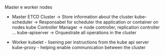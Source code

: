 Master e worker nodes 

- Master
  ETCD Cluster -> Store information about the cluster
  kube-scheduler -> Responsabel for scheduler the application or container on nodes
  kube Controller Manager -> node controller, replication controller ...
  kube-apiserver -> Orquestrate all operations in the cluster 

- Worker
  kubelet - lisening per instructions from the kube api server
  kube-proxy - helping enable communication between the cluster